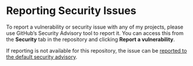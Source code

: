 # Reporting Security Issues

To report a vulnerability or security issue with any of my projects, please use GitHub’s Security Advisory tool to report it. You can access this from the **Security** tab in the repository and clicking **Report a vulnerability**.

If reporting is not available for this repository, the issue can be [reported to the default security advisory](https://github.com/cmbuckley/.github/security).
